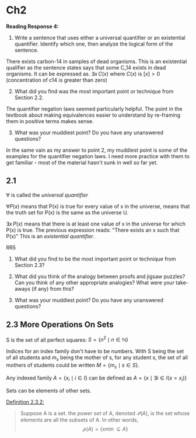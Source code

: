 # Ch2

**Reading Response 4:**

1.  Write a sentence that uses either a universal quantifier or an existential quantifier. Identify which one, then analyze the logical form of the sentence.

There exists carbon-14 in samples of dead organisms. This is an existential qualifier as the sentence states says that some C_14 exists in dead organisms. It can be expressed as. $\exists x \,C(x)$ where $C(x)$ is $[x]>0$ (concentration of c14 is greater than zero)

2.  What did you find was the most important point or technique from Section 2.2.

The quantifier negation laws seemed particularly helpful. The point in the textbook about making equivalences easier to understand by re-framing them in positive terms makes sense.


3.  What was your muddiest point? Do you have any unanswered questions?

In the same vain as my answer to point 2, my muddiest point is some of the examples for the quantifier negation laws. I need more practice with them to get familiar - most of the material hasn't sunk in well so far yet.

## 2.1

$\forall$ is called the *universal quantifier* 

$\forall P(x)$ means that P(x) is true for every value of x in the universe, means that the truth set for P(x) is the same as the universe U.

$\exists x\,P(x)$ means that there is at least one value of x in the universe for which P(x) is true. The previous expression reads: "There exists an x such that P(x)" This is an *existential quantifier*.

RR5 

1.  What did you find to be the most important point or technique from Section 2.3?  



2.  What did you think of the analogy between proofs and jigsaw puzzles? Can you think of any other appropriate analogies? What were your take-aways (if any) from this?  



3.  What was your muddiest point? Do you have any unanswered questions?


## 2.3 More Operations On Sets

S is the set of all perfect squares: $S = \{n^2\mid n \in \mathbb{N}\}$

Indices for an index family don't have to be numbers. With S being the set of all students and $m_s$ being the mother of s, for any student s, the set of all mothers of students could be written  $M = \{m_s \mid s \in S\}$.


Any indexed family $A = \{x_i \mid i \in I\}$ can be defined as $A = \{ 
x \mid \exists i \in I(x = x_i)\}$


Sets can be elements of other sets.

<u>Definition 2.3.2:</u>

> Suppose A is a set. the *power set* of A, denoted $\mathcal{P}(A)$, is the set whose elements are all the subsets of A. In other words,
> $$\mathcal{p}(A) = \{x \min  \subseteq A\}$$





